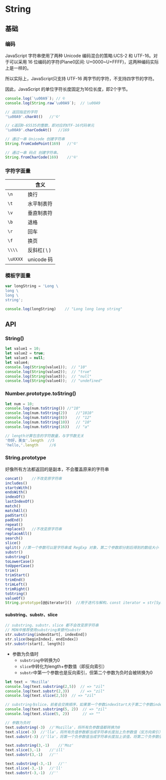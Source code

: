 # String

## 基础

### 编码

JavaScript 字符串使用了两种 Unicode 编码混合的策略:UCS-2 和 UTF-16。对于可以采用 16 位编码的字符(Plane0区间: U+0000~U+FFFF)，这两种编码实际上是一样的。

所以实际上，JavaScript只支持 UTF-16 两字节的字符，不支持四字节的字符。

因此，JavaScript 的单位字符长度固定为16位长度，即2个字节。

```js
console.log(`\u00A9`); // ©
console.log(String.raw`\u00A9`);  // \u00A9

// 返回指定的字符
'\u00A9'.charAt()	//'©'

// c返回0-65535的整数，即对应的UTF-16代码单元
'\u00A9'.charCodeAt()	//169

// 通过一串 Unicode 创建字符串
String.fromCodePoint(169)	//'©'

// 通过一串 码点 创建字符串。
String.fromCharCode(169)	//'©'
```

### 字符字面量

|          | 含义        |
| -------- | ----------- |
| `\n`     | 换行        |
| `\t`     | 水平制表符  |
| `\v`     | 垂直制表符  |
| `\b`     | 退格        |
| `\r`     | 回车        |
| `\f`     | 换页        |
| `\\\\`   | 反斜杠( \ ) |
| `\uXXXX` | unicode 码  |

### 模板字面量

```js
var longString = 'Long \
long \
long \
string';

console.log(longString)    // "Long long long string"
```

## API

### String()

```js
let value1 = 10;
let value2 = true;
let value3 = null;
let value4;
console.log(String(value1));  // "10"
console.log(String(value2));  // "true"
console.log(String(value3));  // "null"
console.log(String(value4));  // "undefined"
```

### Number.prototype.toString()

```js
let num = 10;
console.log(num.toString())	//"10"
console.log(num.toString(2))	//"1010"
console.log(num.toString(8))	// "12"
console.log(num.toString(10))	// "10"
console.log(num.toString(16))	// "a"
```

```js
// length计算包含的字符数量，与字节数无关
'你好，美女'.length	//5
'hello,'.length		//6
```

### String.prototype

好像所有方法都返回的是副本，不会覆盖原来的字符串

```js
concat()	//不改变原字符串
includes()
startsWith()
endsWith()
indexOf()
lastIndexOf()
match()
matchAll()
padStart()
padEnd()
repeat()
replace()	//不改变原字符串
replaceAll()
search()
slice()
split()	//第一个参数可以是字符串或 RegExp 对象，第二个参数即分割后得到的数组大小
substr()
substring()
toLowerCase()
toUpperCase()
trim()
trimStart()
trimEnd()
trimLeft()
trimRight()
toString()
valueOf()
String.prototype[@@iterator]()	//用于迭代与解构，const iterator = str[Symbol.iterator]()
```

#### substring、substr、slice

```js
// substring、substr、slice 都不会改变原字符串
// MDN中推荐使用substring来替代substr
str.substring(indexStart[, indexEnd])
str.slice(beginIndex[, endIndex])
str.substr(start[, length])
```

- 参数为负值时
  - `substring`中转换为0
  - `slice`中转化为length+参数值（即反向索引）
  - `substr`中第一个参数也是反向索引，但第二个参数为负时会被转换为0

```js
let text = 'Mozilla'
console.log(text.substring(2,5))  // => "zil"
console.log(text.substr(2,3))     // => "zil"
console.log(text.slice(2,5))  // => "zil"

// substring与slice，前者会交换顺序，如果第一个参数indexStart大于第二个参数indexEnd
console.log(text.substring(5, 2))  // => "zil"
console.log(text.slice(5, 2))      // => ""

// 参数为负时
text.substring(-3)	//'Mozilla'，将所有负参数值都转换为0
text.slice(-3)	//'lla'，将所有负值参数都当成字符串长度加上负参数值（反方向索引）
text.substr(-3)	//'lla'，将第一个负参数值当成字符串长度加上该值，将第二个负参数值转换为 0

text.substring(3,-1)	//'Moz'
text.slice(3,-1)	//'ill'
text.substr(3,-1)	//''

text.substring(-3,-1)	//''
text.slice(-3,-1)	//'ll'
text.substr(-3,-1)	//''
```

